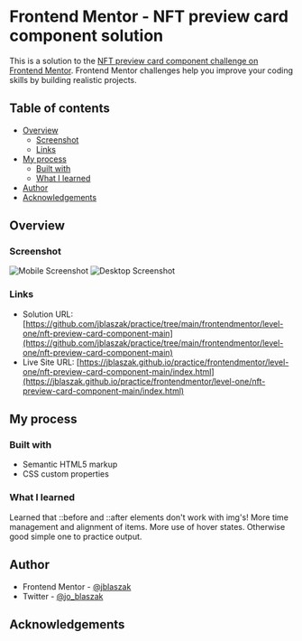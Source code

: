 # Frontend Mentor - NFT preview card component solution

This is a solution to the [NFT preview card component challenge on Frontend Mentor](https://www.frontendmentor.io/challenges/nft-preview-card-component-SbdUL_w0U). Frontend Mentor challenges help you improve your coding skills by building realistic projects.

## Table of contents

- [Overview](#overview)
  - [Screenshot](#screenshot)
  - [Links](#links)
- [My process](#my-process)
  - [Built with](#built-with)
  - [What I learned](#what-i-learned)
- [Author](#author)
- [Acknowledgements](#acknowledgements)

## Overview

### Screenshot

![Mobile Screenshot](./screenshot-mobile.png)
![Desktop Screenshot](./screenshot-desktop.PNG)

### Links

- Solution URL: [https://github.com/jblaszak/practice/tree/main/frontendmentor/level-one/nft-preview-card-component-main](https://github.com/jblaszak/practice/tree/main/frontendmentor/level-one/nft-preview-card-component-main)
- Live Site URL: [https://jblaszak.github.io/practice/frontendmentor/level-one/nft-preview-card-component-main/index.html](https://jblaszak.github.io/practice/frontendmentor/level-one/nft-preview-card-component-main/index.html)

## My process

### Built with

- Semantic HTML5 markup
- CSS custom properties

### What I learned

Learned that ::before and ::after elements don't work with img's! More time management and alignment of items. More use of hover states. Otherwise good simple one to practice output.

## Author

- Frontend Mentor - [@jblaszak](https://www.frontendmentor.io/profile/jblaszak)
- Twitter - [@jo_blaszak](https://www.twitter.com/jo_blaszak)

## Acknowledgements
